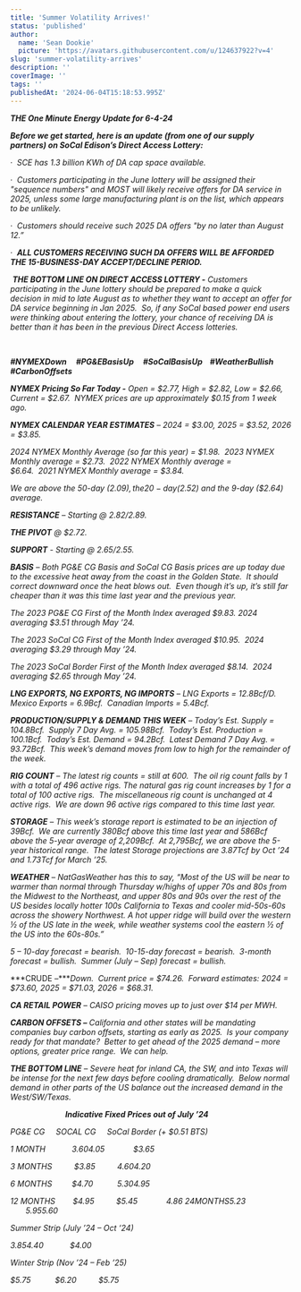 ```yaml
---
title: 'Summer Volatility Arrives!'
status: 'published'
author:
  name: 'Sean Dookie'
  picture: 'https://avatars.githubusercontent.com/u/124637922?v=4'
slug: 'summer-volatility-arrives'
description: ''
coverImage: ''
tags: ''
publishedAt: '2024-06-04T15:18:53.995Z'
---
```


***THE One Minute Energy Update for 6-4-24***

***Before we get started, here is an update (from one of our supply partners) on SoCal Edison’s Direct Access Lottery:***

·  *SCE has 1.3 billion KWh of DA cap space available.*

·  *Customers participating in the June lottery will be assigned their "sequence numbers" and MOST will likely receive offers for DA service in 2025, unless some large manufacturing plant is on the list, which appears to be unlikely.* 

·  *Customers should receive such 2025 DA offers "by no later than August 12.”*

·  ***ALL CUSTOMERS RECEIVING SUCH DA OFFERS WILL BE AFFORDED THE 15-BUSINESS-DAY ACCEPT/DECLINE PERIOD.***

 ***THE BOTTOM LINE ON DIRECT ACCESS LOTTERY -*** *Customers participating in the June lottery should be prepared to make a quick decision in mid to late August as to whether they want to accept an offer for DA service beginning in Jan 2025.  So, if any SoCal based power end users were thinking about entering the lottery, your chance of receiving DA is better than it has been in the previous Direct Access lotteries.* 

 

***#NYMEXDown     #PG&EBasisUp     #SoCalBasisUp    #WeatherBullish     #CarbonOffsets***    

***NYMEX Pricing So Far Today -*** *Open = $2.77, High = $2.82, Low = $2.66, Current = $2.67.  NYMEX prices are up approximately $0.15 from 1 week ago.*   

***NYMEX CALENDAR YEAR ESTIMATES*** *– 2024 = $3.00, 2025 = $3.52, 2026 = $3.85.*

*2024 NYMEX Monthly Average (so far this year) = $1.98.  2023 NYMEX Monthly average = $2.73.  2022 NYMEX Monthly average = $6.64.  2021 NYMEX Monthly average = $3.84.* 

*We are above the 50-day ($2.09), the 20-day ($2.52) and the 9-day ($2.64) average.*  

***RESISTANCE*** *– Starting @ $2.82/$2.89.* 

***THE PIVOT*** *@ $2.72.* 

***SUPPORT*** *- Starting @ $2.65/$2.55.*

***BASIS*** *– Both PG&E CG Basis and SoCal CG Basis prices are up today due to the excessive heat away from the coast in the Golden State.  It should correct downward once the heat blows out.  Even though it’s up, it’s still far cheaper than it was this time last year and the previous year.*                      

*The 2023 PG&E CG First of the Month Index averaged $9.83. 2024 averaging $3.51 through May ’24.* 

*The 2023 SoCal CG First of the Month Index averaged $10.95.  2024 averaging $3.29 through May ’24.* 

*The 2023 SoCal Border First of the Month Index averaged $8.14.  2024 averaging $2.65 through May ’24.* 

***LNG EXPORTS, NG EXPORTS, NG IMPORTS*** *– LNG Exports = 12.8Bcf/D.  Mexico Exports = 6.9Bcf.  Canadian Imports = 5.4Bcf.*

***PRODUCTION/SUPPLY & DEMAND THIS WEEK*** *– Today’s Est. Supply = 104.8Bcf.  Supply 7 Day Avg. = 105.98Bcf.  Today’s Est. Production = 100.1Bcf.  Today’s Est. Demand = 94.2Bcf.  Latest Demand 7 Day Avg. = 93.72Bcf.  This week’s demand moves from low to high for the remainder of the week.* 

***RIG COUNT*** *– The latest rig counts = still at 600.  The oil rig count falls by 1 with a total of 496 active rigs. The natural gas rig count increases by 1 for a total of 100 active rigs.  The miscellaneous rig count is unchanged at 4 active rigs.  We are down 96 active rigs compared to this time last year.*

***STORAGE*** *– This week’s storage report is estimated to be an injection of 39Bcf.  We are currently 380Bcf above this time last year and 586Bcf above the 5-year average of 2,209Bcf.  At 2,795Bcf, we are above the 5-year historical range.  The latest Storage projections are 3.87Tcf by Oct ’24 and 1.73Tcf for March ’25.* 

***WEATHER*** *– NatGasWeather has this to say, “Most of the US will be near to warmer than normal through Thursday w/highs of upper 70s and 80s from the Midwest to the Northeast, and upper 80s and 90s over the rest of the US besides locally hotter 100s California to Texas and cooler mid-50s-60s across the showery Northwest. A hot upper ridge will build over the western ½ of the US late in the week, while weather systems cool the eastern ½ of the US into the 60s-80s.”*

*5 – 10-day forecast = bearish.  10-15-day forecast = bearish.  3-month forecast = bullish.  Summer (July – Sep) forecast = bullish.*    

***CRUDE –****Down.  Current price = $74.26.  Forward estimates: 2024 = $73.60, 2025 = $71.03, 2026 = $68.31.*   

***CA RETAIL POWER*** *– CAISO pricing moves up to just over $14 per MWH.* 

***CARBON OFFSETS –*** *California and other states will be mandating companies buy carbon offsets, starting as early as 2025.  Is your company ready for that mandate?  Better to get ahead of the 2025 demand – more options, greater price range.  We can help.* 

***THE BOTTOM LINE*** *– Severe heat for inland CA, the SW, and into Texas will be intense for the next few days before cooling dramatically.  Below normal demand in other parts of the US balance out the increased demand in the West/SW/Texas.* 

                         ***Indicative Fixed Prices out of July ’24***                              

*PG&E CG     SOCAL CG     SoCal Border (+ $0.51 BTS)*

*1 MONTH            $3.60          $4.05             $3.65*

*3 MONTHS          $3.85          $4.60             $4.20*

*6 MONTHS         $4.70           $5.30             $4.95*

*12 MONTHS        $4.95          $5.45             $4.86\
24 MONTHS       $5.23          $5.95             $5.60*

*Summer Strip (July ’24 – Oct ‘24)*

*$3.85           $4.40            $4.00*

*Winter Strip (Nov ’24 – Feb ’25)*

*$5.75           $6.20          $5.75*
